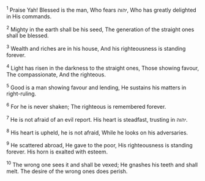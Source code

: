 <sup>1</sup> Praise Yah! Blessed is the man, Who fears יהוה, Who has greatly delighted in His commands.

<sup>2</sup> Mighty in the earth shall be his seed, The generation of the straight ones shall be blessed.

<sup>3</sup> Wealth and riches are in his house, And his righteousness is standing forever.

<sup>4</sup> Light has risen in the darkness to the straight ones, Those showing favour, The compassionate, And the righteous.

<sup>5</sup> Good is a man showing favour and lending, He sustains his matters in right-ruling.

<sup>6</sup> For he is never shaken; The righteous is remembered forever.

<sup>7</sup> He is not afraid of an evil report. His heart is steadfast, trusting in יהוה.

<sup>8</sup> His heart is upheld, he is not afraid, While he looks on his adversaries.

<sup>9</sup> He scattered abroad, He gave to the poor, His righteousness is standing forever. His horn is exalted with esteem.

<sup>10</sup> The wrong one sees it and shall be vexed; He gnashes his teeth and shall melt. The desire of the wrong ones does perish.

